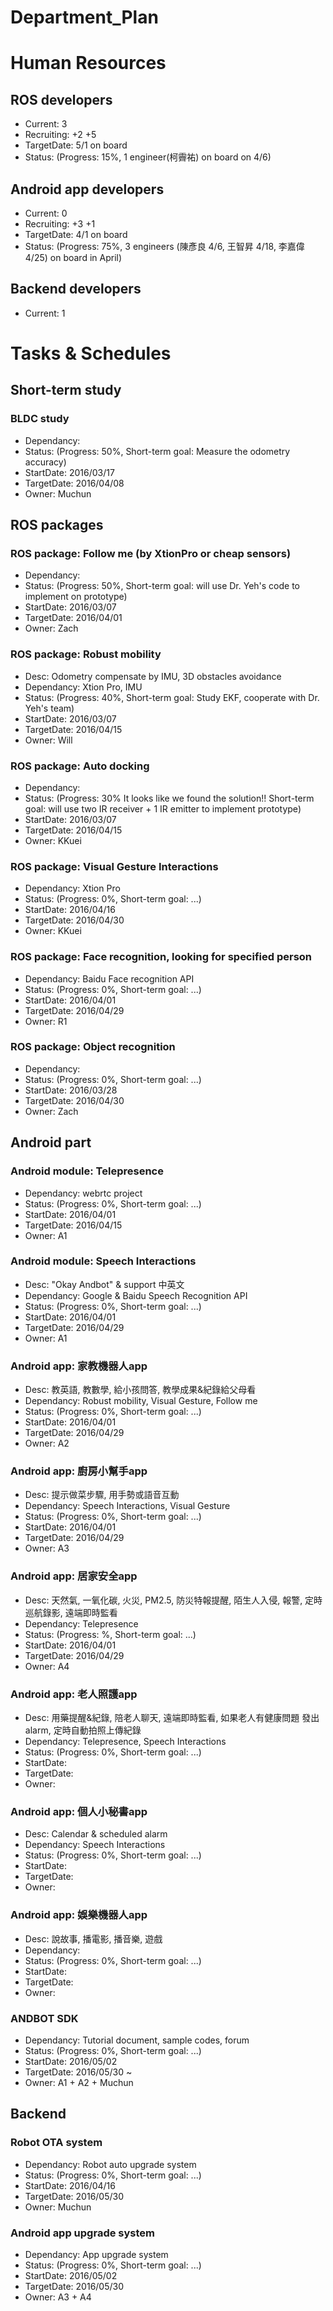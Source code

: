 # Department_Plan

# Human Resources
## ROS developers
* Current: 3
* Recruiting: +2 +5 
* TargetDate: 5/1 on board
* Status: (Progress: 15%, 1 engineer(柯霽祐) on board on 4/6)

## Android app developers
* Current: 0
* Recruiting: +3 +1
* TargetDate: 4/1 on board 
* Status: (Progress: 75%, 3 engineers (陳彥良 4/6, 王智昇 4/18, 李嘉偉 4/25) on board in April)

## Backend developers
* Current: 1

# Tasks & Schedules

## Short-term study
### BLDC study
* Dependancy: 
* Status: (Progress: 50%, Short-term goal: Measure the odometry accuracy)
* StartDate: 2016/03/17
* TargetDate: 2016/04/08
* Owner: Muchun


## ROS packages
### ROS package: Follow me (by XtionPro or cheap sensors)
* Dependancy: 
* Status: (Progress: 50%, Short-term goal: will use Dr. Yeh's code to implement on prototype)
* StartDate: 2016/03/07
* TargetDate: 2016/04/01
* Owner: Zach

### ROS package: Robust mobility
* Desc: Odometry compensate by IMU, 3D obstacles avoidance
* Dependancy: Xtion Pro, IMU
* Status: (Progress: 40%, Short-term goal: Study EKF, cooperate with Dr. Yeh's team)
* StartDate: 2016/03/07
* TargetDate: 2016/04/15
* Owner: Will

### ROS package: Auto docking
* Dependancy: 
* Status: (Progress: 30% It looks like we found the solution!! Short-term goal: will use two IR receiver + 1 IR emitter to implement prototype)
* StartDate: 2016/03/07
* TargetDate: 2016/04/15
* Owner: KKuei

### ROS package: Visual Gesture Interactions
* Dependancy: Xtion Pro
* Status: (Progress: 0%, Short-term goal: ...)
* StartDate: 2016/04/16
* TargetDate: 2016/04/30
* Owner: KKuei

### ROS package: Face recognition, looking for specified person
* Dependancy: Baidu Face recognition API
* Status: (Progress: 0%, Short-term goal: ...)
* StartDate: 2016/04/01
* TargetDate: 2016/04/29
* Owner: R1

### ROS package: Object recognition
* Dependancy: 
* Status: (Progress: 0%, Short-term goal: ...)
* StartDate: 2016/03/28
* TargetDate: 2016/04/30
* Owner: Zach

## Android part
### Android module: Telepresence
* Dependancy: webrtc project
* Status: (Progress: 0%, Short-term goal: ...)
* StartDate: 2016/04/01
* TargetDate: 2016/04/15
* Owner: A1

### Android module: Speech Interactions 
* Desc: "Okay Andbot" & support 中英文 
* Dependancy: Google & Baidu Speech Recognition API
* Status: (Progress: 0%, Short-term goal: ...)
* StartDate: 2016/04/01
* TargetDate: 2016/04/29
* Owner: A1

### Android app: 家教機器人app 
* Desc: 教英語, 教數學, 給小孩問答, 教學成果&紀錄給父母看
* Dependancy: Robust mobility, Visual Gesture, Follow me
* Status: (Progress: 0%, Short-term goal: ...)
* StartDate: 2016/04/01
* TargetDate: 2016/04/29
* Owner: A2

### Android app: 廚房小幫手app
* Desc: 提示做菜步驟, 用手勢或語音互動   
* Dependancy: Speech Interactions, Visual Gesture
* Status: (Progress: 0%, Short-term goal: ...)
* StartDate: 2016/04/01
* TargetDate: 2016/04/29
* Owner: A3

### Android app: 居家安全app
* Desc: 天然氣, 一氧化碳, 火災, PM2.5, 防災特報提醒, 陌生人入侵, 報警, 定時巡航錄影, 遠端即時監看
* Dependancy: Telepresence
* Status: (Progress: %, Short-term goal: ...)
* StartDate: 2016/04/01
* TargetDate: 2016/04/29
* Owner: A4

### Android app: 老人照護app 
* Desc: 用藥提醒&紀錄, 陪老人聊天, 遠端即時監看, 如果老人有健康問題 發出alarm, 定時自動拍照上傳紀錄
* Dependancy: Telepresence, Speech Interactions
* Status: (Progress: 0%, Short-term goal: ...)
* StartDate: 
* TargetDate:
* Owner:

### Android app: 個人小秘書app
* Desc: Calendar & scheduled alarm
* Dependancy: Speech Interactions
* Status: (Progress: 0%, Short-term goal: ...)
* StartDate: 
* TargetDate: 
* Owner: 

### Android app: 娛樂機器人app 
* Desc: 說故事, 播電影, 播音樂, 遊戲
* Dependancy: 
* Status: (Progress: 0%, Short-term goal: ...)
* StartDate: 
* TargetDate: 
* Owner: 

### ANDBOT SDK
* Dependancy: Tutorial document, sample codes, forum
* Status: (Progress: 0%, Short-term goal: ...)
* StartDate: 2016/05/02
* TargetDate: 2016/05/30 ~
* Owner: A1 + A2 + Muchun

## Backend
### Robot OTA system
* Dependancy: Robot auto upgrade system
* Status: (Progress: 0%, Short-term goal: ...)
* StartDate: 2016/04/16
* TargetDate: 2016/05/30
* Owner: Muchun

### Android app upgrade system
* Dependancy: App upgrade system
* Status: (Progress: 0%, Short-term goal: ...)
* StartDate: 2016/05/02
* TargetDate: 2016/05/30
* Owner: A3 + A4



